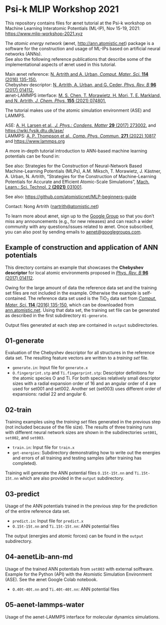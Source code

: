 # Psi-k MLIP Workshop 2021 

This repository contains files for ænet tutorial at the Psi-k workshop on Machine Learning Interatomic Potentials (ML-IP), Nov 15-19, 2021: <https://www.mlip-workshop-2021.xyz>

The *atomic energy network* (ænet, <http://ann.atomistic.net>) package is a software for the construction and usage of ML-IPs based on artificial neural networks (ANNs).  
See also the following reference publications that describe some of the implementational aspects of ænet used in this tutorial.

Main ænet reference: [N. Artrith and A. Urban, *Comput. Mater. Sci.* **114** (2016) 135-150.](http://dx.doi.org/10.1016/j.commatsci.2015.11.047)<br/>
Chebyshev descriptor: [N. Artrith, A. Urban, and G. Ceder, *Phys. Rev. B* **96** (2017) 014112.](http://dx.doi.org/10.1103/PhysRevB.96.014112)<br/>
ænet-LAMMPS interface: [M. S. Chen, T. Morawietz, H. Mori, T. E. Markland, and N. Artrith, *J. Chem. Phys.* **155** (2021) 074801.](https://doi.org/10.1063/5.0063880)

The tutorial makes use of the atomic simulation environment (ASE) and LAMMPS.

ASE: [A. H. Larsen et al., *J. Phys.: Condens. Matter* **29** (2017) 273002.](https://doi.org/10.1088/1361-648X/aa680e) and <https://wiki.fysik.dtu.dk/ase/> <br/>
LAMMPS: [A. P. Thompson et al., *Comp. Phys. Commun.* **271** (2022) 10817](https://doi.org/10.1016/j.cpc.2021.108171) and <https://www.lammps.org>

A more in-depth tutorial introduction to ANN-based machine learning potentials can be found in:

See also: Strategies for the Construction of Neural-Network Based Machine-Learning Potentials (MLPs),
A.M. Miksch, T. Morawietz, J. Kästner, A. Urban, N. Artrith, 
“Strategies for the Construction of Machine-Learning Potentials for Accurate and Efficient Atomic-Scale Simulations”, [Mach. Learn.: Sci. Technol. 2 **(2021)** 031001](https://doi.org/10.1088/2632-2153/abfd96). <br/>

See also: https://github.com/atomisticnet/MLP-beginners-guide

Contact: Nong Artrith (nartrith@atomistic.net)

To learn more about ænet, sign up to the [Google Group](https://groups.google.com/forum/#!forum/aenet)
so that you don’t miss any announcements (e.g., for new releases) and can reach
a wider community with any questions/issues related to ænet.
Once subscribed, you can also post by sending emails to aenet@googlegroups.com.

## Example of construction and application of ANN potentials

This directory contains an example that showcases the **Chebyshev
descriptor** for local atomic environments proposed in
[*Phys. Rev. B* **96** (2017)
014112](http://dx.doi.org/10.1103/PhysRevB.96.014112).

Owing for the large amount of data the reference data set and the
training set files are not included in the example.  Otherwise the
example is self-contained.  The reference data set used is the
TiO<sub>2</sub> data set from [*Comput. Mater. Sci.* **114** (2016)
135-150](http://dx.doi.org/10.1016/j.commatsci.2015.11.047), which can
be downloaded from
[ann.atomistic.net](http://ann.atomistic.net/download/).  Using that
data set, the training set file can be generated as described in the
first subdirectory `01-generate`.

Output files generated at each step are contained in `output`
subdirectories.

01-generate
-----------

Evaluation of the Chebyshev descriptor for all structures in the
reference data set.  The resulting feature vectors are written to a
*training set* file.

- `generate.in`: Input file for `generate.x`
- `O.fingerprint.stp` and `Ti.fingerprint.stp`: Descriptor definitions
  for the atomic species O and Ti.  For both species relatively small
  descriptor sizes with a radial expansion order of 16 and an angular
  order of 4 are used for set001 and set002.  Another set (set003) uses
  different order of expansions: radial 22 and angular 6.

02-train
--------

Training examples using the *training set* files generated in the
previous step (not included because of the file size).  The results of
three training runs with different neural network sizes are shown in the 
subdirectories `set001`, `set002`, and `set003`.

- `train.in`: Input file for `train.x`
- `get-energies`: Subdirectory demonstrating how to write out the
  energies and errors of all training and testing samples (after
  training has completed).

Training will generate the ANN potential files `O.15t-15t.nn` and
`Ti.15t-15t.nn` which are also provided in the `output` subdirectory.

03-predict
----------

Usage of the ANN potentials trained in the previous step for the
prediction of the entire reference data set.

- `predict.in`: Input file for `predict.x`
- `O.15t-15t.nn` and `Ti.15t-15t.nn`: ANN potential files

The output (energies and atomic forces) can be found in the `output`
subdirectory.

04-aenetLib-ann-md
----------

Usage of the trained ANN potentials from `set003` with external solftware.
Example for the Python (API) with the Atomistic Simulation Environment (ASE).
See the ænet Google Colab notebook.

- `O.40t-40t.nn` and `Ti.40t-40t.nn`: ANN potential files

05-aenet-lammps-water
----------

Usage of the aenet-LAMMPS interface for molecular dynamics simulations.

